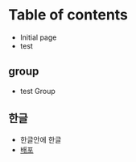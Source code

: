 # Table of contents

* Initial page
* test

## group

* test Group

## 한글

* 한글안에 한글
* [배포](undefined/undefined-1.md)

